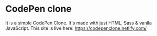 # CodePen clone
It is a simple CodePen Clone. It's made with just HTML, Sass &amp; vanila JavaScript.
This site is live here: https://codepenclone.netlify.com/
